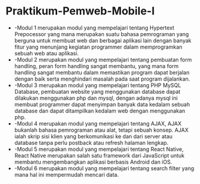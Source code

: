 # Praktikum-Pemweb-Mobile-I
+ -Modul 1 merupakan modul yang mempelajari tentang Hypertext Prepocessor yang mana merupakan suatu bahasa pemrograman yang berguna untuk membuat web dan berbagai aplikasi lain dengan banyak fitur yang menunjang kegiatan programmer dalam memprogramkan sebuah web atau aplikasi. 
+ -Modul 2 merupakan modul yang mempelajari tentang pembuatan form handling, peran form handling sangat membantu, yang mana form handling sangat membantu dalam memastikan program dapat berjalan dengan baik serta menghindari masalah pada saat program dijalankan.
+ -Modul 3 merupakan modul yang mempelajari tentang PHP MySQL Database, pembuatan website yang menggunakan database dapat dilakukan menggunakan php dan mysql, dengan adanya mysql ini membuat programmer dapat menyimpan banyak data kedalam sebuah database dan dapat ditampilkan kedalam web dengan menggunakan php.
+ -Modul 4 merupakan modul yang mempelajari tentang AJAX, AJAX bukanlah bahasa pemrograman atau alat, tetapi sebuah konsep. AJAX ialah skrip sisi klien yang berkomunikasi ke dan dari server atau database tanpa perlu postback atau refresh halaman lengkap. 
+ -Modul 5 merupakan modul yang mempelajari tentang React Native, React Native merupakan salah satu framework dari JavaScript untuk membantu mengembangkan aplikasi berbasis Android dan iOS.
+ -Modul 6 merupakan modul yang mempelajari tentang search filter yang mana hal ini mempermudah mencari data.
